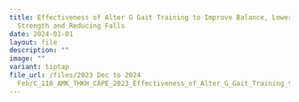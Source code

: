 ```yaml
---
title: Effectiveness of Alter G Gait Training to Improve Balance, Lowerlimb
  Strength and Reducing Falls
date: 2024-01-01
layout: file
description: ""
image: ""
variant: tiptap
file_url: /files/2023 Dec to 2024
  Feb/C_110_AMK_THKH_CAPE_2023_Effectiveness_of_Alter_G_Gait_Training_to_Improve_Balance__Lower_Limb_Strength.pdf
---
```

